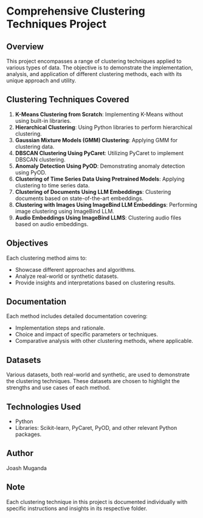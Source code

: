 # Comprehensive Clustering Techniques Project

## Overview
This project encompasses a range of clustering techniques applied to various types of data. The objective is to demonstrate the implementation, analysis, and application of different clustering methods, each with its unique approach and utility.

## Clustering Techniques Covered
1. **K-Means Clustering from Scratch**: Implementing K-Means without using built-in libraries.
2. **Hierarchical Clustering**: Using Python libraries to perform hierarchical clustering.
3. **Gaussian Mixture Models (GMM) Clustering**: Applying GMM for clustering data.
4. **DBSCAN Clustering Using PyCaret**: Utilizing PyCaret to implement DBSCAN clustering.
5. **Anomaly Detection Using PyOD**: Demonstrating anomaly detection using PyOD.
6. **Clustering of Time Series Data Using Pretrained Models**: Applying clustering to time series data.
7. **Clustering of Documents Using LLM Embeddings**: Clustering documents based on state-of-the-art embeddings.
8. **Clustering with Images Using ImageBind LLM Embeddings**: Performing image clustering using ImageBind LLM.
9. **Audio Embeddings Using ImageBind LLMS**: Clustering audio files based on audio embeddings.

## Objectives
Each clustering method aims to:
- Showcase different approaches and algorithms.
- Analyze real-world or synthetic datasets.
- Provide insights and interpretations based on clustering results.

## Documentation
Each method includes detailed documentation covering:
- Implementation steps and rationale.
- Choice and impact of specific parameters or techniques.
- Comparative analysis with other clustering methods, where applicable.

## Datasets
Various datasets, both real-world and synthetic, are used to demonstrate the clustering techniques. These datasets are chosen to highlight the strengths and use cases of each method.

## Technologies Used
- Python
- Libraries: Scikit-learn, PyCaret, PyOD, and other relevant Python packages.

## Author
Joash Muganda



## Note
Each clustering technique in this project is documented individually with specific instructions and insights in its respective folder.

